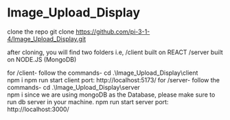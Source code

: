 # Image_Upload_Display

clone the repo
git clone https://github.com/pi-3-1-4/Image_Upload_Display.git

after cloning, you will find two folders i.e, 
 /client built on REACT
 /server built on NODE.JS (MongoDB)

for /client-
  follow the commands-
       cd .\Image_Upload_Display\client\
       npm i
       npm run start
       client port: http://localhost:5173/
for /server-
  follow the commands-
       cd .\Image_Upload_Display\server\
       npm i
       since we are using mongoDB as the Database, please make sure to run db server in your machine.
       npm run start
       server port: http://localhost:3000/
